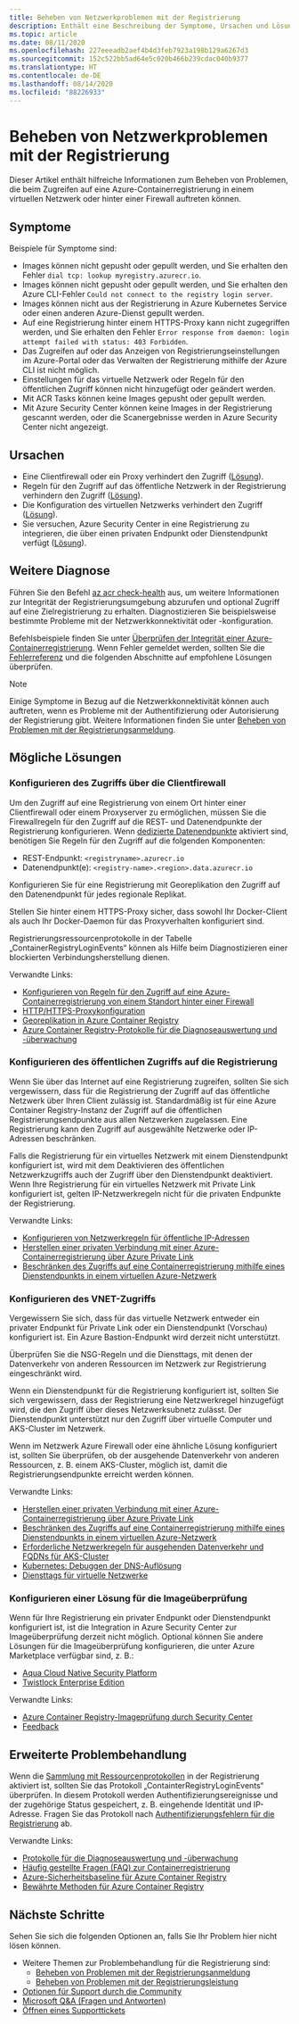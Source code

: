 ```yaml
---
title: Beheben von Netzwerkproblemen mit der Registrierung
description: Enthält eine Beschreibung der Symptome, Ursachen und Lösungen häufiger Probleme, die beim Zugreifen auf eine Azure-Containerregistrierung in einem virtuellen Netzwerk oder hinter einer Firewall auftreten.
ms.topic: article
ms.date: 08/11/2020
ms.openlocfilehash: 227eeeadb2aef4b4d3feb7923a198b129a6267d3
ms.sourcegitcommit: 152c522bb5ad64e5c020b466b239cdac040b9377
ms.translationtype: HT
ms.contentlocale: de-DE
ms.lasthandoff: 08/14/2020
ms.locfileid: "88226933"
---
```

# <a name="troubleshoot-network-issues-with-registry"></a>Beheben von Netzwerkproblemen mit der Registrierung

Dieser Artikel enthält hilfreiche Informationen zum Beheben von Problemen, die beim Zugreifen auf eine Azure-Containerregistrierung in einem virtuellen Netzwerk oder hinter einer Firewall auftreten können. 

## <a name="symptoms"></a>Symptome

Beispiele für Symptome sind:

* Images können nicht gepusht oder gepullt werden, und Sie erhalten den Fehler `dial tcp: lookup myregistry.azurecr.io`.
* Images können nicht gepusht oder gepullt werden, und Sie erhalten den Azure CLI-Fehler `Could not connect to the registry login server`.
* Images können nicht aus der Registrierung in Azure Kubernetes Service oder einen anderen Azure-Dienst gepullt werden.
* Auf eine Registrierung hinter einem HTTPS-Proxy kann nicht zugegriffen werden, und Sie erhalten den Fehler `Error response from daemon: login attempt failed with status: 403 Forbidden`.
* Das Zugreifen auf oder das Anzeigen von Registrierungseinstellungen im Azure-Portal oder das Verwalten der Registrierung mithilfe der Azure CLI ist nicht möglich.
* Einstellungen für das virtuelle Netzwerk oder Regeln für den öffentlichen Zugriff können nicht hinzugefügt oder geändert werden.
* Mit ACR Tasks können keine Images gepusht oder gepullt werden.
* Mit Azure Security Center können keine Images in der Registrierung gescannt werden, oder die Scanergebnisse werden in Azure Security Center nicht angezeigt.

## <a name="causes"></a>Ursachen

* Eine Clientfirewall oder ein Proxy verhindert den Zugriff ([Lösung](#configure-client-firewall-access)).
* Regeln für den Zugriff auf das öffentliche Netzwerk in der Registrierung verhindern den Zugriff ([Lösung](#configure-public-access-to-registry)).
* Die Konfiguration des virtuellen Netzwerks verhindert den Zugriff ([Lösung](#configure-vnet-access)).
* Sie versuchen, Azure Security Center in eine Registrierung zu integrieren, die über einen privaten Endpunkt oder Dienstendpunkt verfügt ([Lösung](#configure-image-scanning-solution)).

## <a name="further-diagnosis"></a>Weitere Diagnose 

Führen Sie den Befehl [az acr check-health](/cli/azure/acr#az-acr-check-health) aus, um weitere Informationen zur Integrität der Registrierungsumgebung abzurufen und optional Zugriff auf eine Zielregistrierung zu erhalten. Diagnostizieren Sie beispielsweise bestimmte Probleme mit der Netzwerkkonnektivität oder -konfiguration. 

Befehlsbeispiele finden Sie unter [Überprüfen der Integrität einer Azure-Containerregistrierung](container-registry-check-health.md). Wenn Fehler gemeldet werden, sollten Sie die [Fehlerreferenz](container-registry-health-error-reference.md) und die folgenden Abschnitte auf empfohlene Lösungen überprüfen.

> [!NOTE]
> Einige Symptome in Bezug auf die Netzwerkkonnektivität können auch auftreten, wenn es Probleme mit der Authentifizierung oder Autorisierung der Registrierung gibt. Weitere Informationen finden Sie unter [Beheben von Problemen mit der Registrierungsanmeldung](container-registry-troubleshoot-login.md).

## <a name="potential-solutions"></a>Mögliche Lösungen

### <a name="configure-client-firewall-access"></a>Konfigurieren des Zugriffs über die Clientfirewall

Um den Zugriff auf eine Registrierung von einem Ort hinter einer Clientfirewall oder einem Proxyserver zu ermöglichen, müssen Sie die Firewallregeln für den Zugriff auf die REST- und Datenendpunkte der Registrierung konfigurieren. Wenn [dedizierte Datenendpunkte](container-registry-firewall-access-rules.md#enable-dedicated-data-endpoints) aktiviert sind, benötigen Sie Regeln für den Zugriff auf die folgenden Komponenten:

* REST-Endpunkt: `<registryname>.azurecr.io`
* Datenendpunkt(e): `<registry-name>.<region>.data.azurecr.io`

Konfigurieren Sie für eine Registrierung mit Georeplikation den Zugriff auf den Datenendpunkt für jedes regionale Replikat.

Stellen Sie hinter einem HTTPS-Proxy sicher, dass sowohl Ihr Docker-Client als auch Ihr Docker-Daemon für das Proxyverhalten konfiguriert sind.

Registrierungsressourcenprotokolle in der Tabelle „ContainerRegistryLoginEvents“ können als Hilfe beim Diagnostizieren einer blockierten Verbindungsherstellung dienen.

Verwandte Links:

* [Konfigurieren von Regeln für den Zugriff auf eine Azure-Containerregistrierung von einem Standort hinter einer Firewall](container-registry-firewall-access-rules.md)
* [HTTP/HTTPS-Proxykonfiguration](https://docs.docker.com/config/daemon/systemd/#httphttps-proxy)
* [Georeplikation in Azure Container Registry](container-registry-geo-replication.md)
* [Azure Container Registry-Protokolle für die Diagnoseauswertung und -überwachung](container-registry-diagnostics-audit-logs.md)

### <a name="configure-public-access-to-registry"></a>Konfigurieren des öffentlichen Zugriffs auf die Registrierung

Wenn Sie über das Internet auf eine Registrierung zugreifen, sollten Sie sich vergewissern, dass für die Registrierung der Zugriff auf das öffentliche Netzwerk über Ihren Client zulässig ist. Standardmäßig ist für eine Azure Container Registry-Instanz der Zugriff auf die öffentlichen Registrierungsendpunkte aus allen Netzwerken zugelassen. Eine Registrierung kann den Zugriff auf ausgewählte Netzwerke oder IP-Adressen beschränken. 

Falls die Registrierung für ein virtuelles Netzwerk mit einem Dienstendpunkt konfiguriert ist, wird mit dem Deaktivieren des öffentlichen Netzwerkzugriffs auch der Zugriff über den Dienstendpunkt deaktiviert. Wenn Ihre Registrierung für ein virtuelles Netzwerk mit Private Link konfiguriert ist, gelten IP-Netzwerkregeln nicht für die privaten Endpunkte der Registrierung. 

Verwandte Links:

* [Konfigurieren von Netzwerkregeln für öffentliche IP-Adressen](container-registry-access-selected-networks.md)
* [Herstellen einer privaten Verbindung mit einer Azure-Containerregistrierung über Azure Private Link](container-registry-private-link.md)
* [Beschränken des Zugriffs auf eine Containerregistrierung mithilfe eines Dienstendpunkts in einem virtuellen Azure-Netzwerk](container-registry-vnet.md)


### <a name="configure-vnet-access"></a>Konfigurieren des VNET-Zugriffs

Vergewissern Sie sich, dass für das virtuelle Netzwerk entweder ein privater Endpunkt für Private Link oder ein Dienstendpunkt (Vorschau) konfiguriert ist. Ein Azure Bastion-Endpunkt wird derzeit nicht unterstützt.

Überprüfen Sie die NSG-Regeln und die Diensttags, mit denen der Datenverkehr von anderen Ressourcen im Netzwerk zur Registrierung eingeschränkt wird. 

Wenn ein Dienstendpunkt für die Registrierung konfiguriert ist, sollten Sie sich vergewissern, dass der Registrierung eine Netzwerkregel hinzugefügt wird, die den Zugriff über dieses Netzwerksubnetz zulässt. Der Dienstendpunkt unterstützt nur den Zugriff über virtuelle Computer und AKS-Cluster im Netzwerk.

Wenn im Netzwerk Azure Firewall oder eine ähnliche Lösung konfiguriert ist, sollten Sie überprüfen, ob der ausgehende Datenverkehr von anderen Ressourcen, z. B. einem AKS-Cluster, möglich ist, damit die Registrierungsendpunkte erreicht werden können.

Verwandte Links:

* [Herstellen einer privaten Verbindung mit einer Azure-Containerregistrierung über Azure Private Link](container-registry-private-link.md)
* [Beschränken des Zugriffs auf eine Containerregistrierung mithilfe eines Dienstendpunkts in einem virtuellen Azure-Netzwerk](container-registry-vnet.md)
* [Erforderliche Netzwerkregeln für ausgehenden Datenverkehr und FQDNs für AKS-Cluster](../aks/limit-egress-traffic.md#required-outbound-network-rules-and-fqdns-for-aks-clusters)
* [Kubernetes: Debuggen der DNS-Auflösung](https://kubernetes.io/docs/tasks/administer-cluster/dns-debugging-resolution/)
* [Diensttags für virtuelle Netzwerke](../virtual-network/service-tags-overview.md)

### <a name="configure-image-scanning-solution"></a>Konfigurieren einer Lösung für die Imageüberprüfung

Wenn für Ihre Registrierung ein privater Endpunkt oder Dienstendpunkt konfiguriert ist, ist die Integration in Azure Security Center zur Imageüberprüfung derzeit nicht möglich. Optional können Sie andere Lösungen für die Imageüberprüfung konfigurieren, die unter Azure Marketplace verfügbar sind, z. B.:

* [Aqua Cloud Native Security Platform](https://azuremarketplace.microsoft.com/marketplace/apps/aqua-security.aqua-security)
* [Twistlock Enterprise Edition](https://azuremarketplace.microsoft.com/marketplace/apps/twistlock.twistlock)

Verwandte Links:

* [Azure Container Registry-Imageprüfung durch Security Center](../security-center/azure-container-registry-integration.md)
* [Feedback](https://feedback.azure.com/forums/347535-azure-security-center/suggestions/41091577-enable-vulnerability-scanning-for-images-that-are)


## <a name="advanced-troubleshooting"></a>Erweiterte Problembehandlung

Wenn die [Sammlung mit Ressourcenprotokollen](container-registry-diagnostics-audit-logs.md) in der Registrierung aktiviert ist, sollten Sie das Protokoll „ContainterRegistryLoginEvents“ überprüfen. In diesem Protokoll werden Authentifizierungsereignisse und der zugehörige Status gespeichert, z. B. eingehende Identität und IP-Adresse. Fragen Sie das Protokoll nach [Authentifizierungsfehlern für die Registrierung](container-registry-diagnostics-audit-logs.md#registry-authentication-failures) ab. 

Verwandte Links:

* [Protokolle für die Diagnoseauswertung und -überwachung](container-registry-diagnostics-audit-logs.md)
* [Häufig gestellte Fragen (FAQ) zur Containerregistrierung](container-registry-faq.md)
* [Azure-Sicherheitsbaseline für Azure Container Registry](security-baseline.md)
* [Bewährte Methoden für Azure Container Registry](container-registry-best-practices.md)

## <a name="next-steps"></a>Nächste Schritte

Sehen Sie sich die folgenden Optionen an, falls Sie Ihr Problem hier nicht lösen können.

* Weitere Themen zur Problembehandlung für die Registrierung sind:
  * [Beheben von Problemen mit der Registrierungsanmeldung](container-registry-troubleshoot-login.md) 
  * [Beheben von Problemen mit der Registrierungsleistung](container-registry-troubleshoot-performance.md)
* [Optionen für Support durch die Community](https://azure.microsoft.com/support/community/)
* [Microsoft Q&A (Fragen und Antworten)](https://docs.microsoft.com/answers/products/)
* [Öffnen eines Supporttickets](https://azure.microsoft.com/support/create-ticket/)



